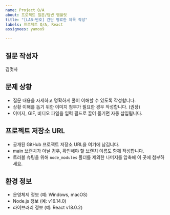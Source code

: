 ```yaml
---
name: Project Q/A
about: 프로젝트 질문/답변 템플릿
title: "[LAB-번호] 간단 명료한 제목 작성"
labels: 프로젝트 Q/A, React
assignees: yamoo9

---
```


## 질문 작성자

김멋사

## 문제 상황

- 질문 내용을 자세하고 명확하게 풀어 이해할 수 있도록 작성합니다.
- 상황 이해를 돕기 위한 이미지 첨부가 필요한 경우 작성합니다. (권장)
- 이미지, GIF, 비디오 파일을 입력 필드로 끌어 옮기면 자동 삽입됩니다. 

## 프로젝트 저장소 URL

- 공개된 GitHub 프로젝트 저장소 URL을 여기에 남깁니다.
- main 브랜치가 아닐 경우, 확인해야 할 브랜치 이름도 함께 작성합니다.
- 트러블 슈팅을 위해 `node_modules` 폴더를 제외한 나머지를 압축해 이 곳에 첨부하세요.

## 환경 정보

- 운영체제 정보 (예: Windows, macOS)
- Node.js 정보 (예: v16.14.0)
- 라이브러리 정보 (예: React v18.0.2)

